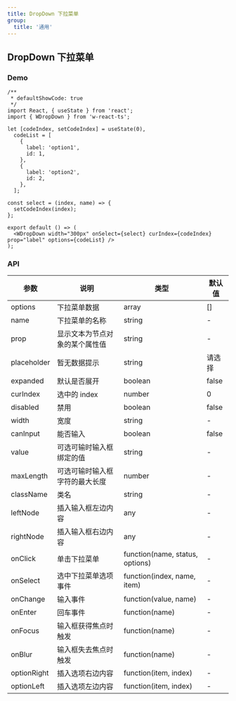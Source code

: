 ```yaml
---
title: DropDown 下拉菜单
group:
  title: '通用'
---
```


## DropDown 下拉菜单

### Demo

```tsx
/**
 * defaultShowCode: true
 */
import React, { useState } from 'react';
import { WDropDown } from 'w-react-ts';

let [codeIndex, setCodeIndex] = useState(0),
  codeList = [
    {
      label: 'option1',
      id: 1,
    },
    {
      label: 'option2',
      id: 2,
    },
  ];

const select = (index, name) => {
  setCodeIndex(index);
};

export default () => (
  <WDropDown width="300px" onSelect={select} curIndex={codeIndex} prop="label" options={codeList} />
);
```

### API

| 参数        | 说明                           | 类型                            | 默认值 |
| ----------- | ------------------------------ | ------------------------------- | ------ |
| options     | 下拉菜单数据                   | array                           | []     |
| name        | 下拉菜单的名称                 | string                          | -      |
| prop        | 显示文本为节点对象的某个属性值 | string                          | -      |
| placeholder | 暂无数据提示                   | string                          | 请选择 |
| expanded    | 默认是否展开                   | boolean                         | false  |
| curIndex    | 选中的 index                   | number                          | 0      |
| disabled    | 禁用                           | boolean                         | false  |
| width       | 宽度                           | string                          | -      |
| canInput    | 能否输入                       | boolean                         | false  |
| value       | 可选可输时输入框绑定的值       | string                          | -      |
| maxLength   | 可选可输时输入框字符的最大长度 | number                          | -      |
| className   | 类名                           | string                          | -      |
| leftNode    | 插入输入框左边内容             | any                             | -      |
| rightNode   | 插入输入框右边内容             | any                             | -      |
| onClick     | 单击下拉菜单                   | function(name, status, options) | -      |
| onSelect    | 选中下拉菜单选项事件           | function(index, name, item)     | -      |
| onChange    | 输入事件                       | function(value, name)           | -      |
| onEnter     | 回车事件                       | function(name)                  | -      |
| onFocus     | 输入框获得焦点时触发           | function(name)                  | -      |
| onBlur      | 输入框失去焦点时触发           | function(name)                  | -      |
| optionRight | 插入选项右边内容               | function(item, index)           | -      |
| optionLeft  | 插入选项左边内容               | function(item, index)           | -      |
